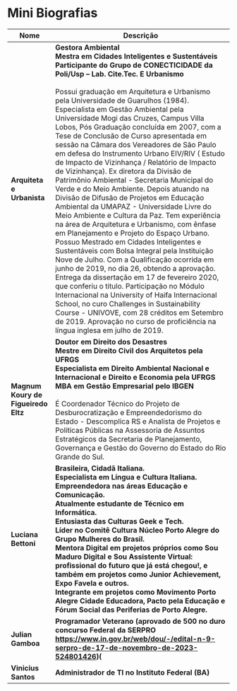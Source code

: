 # Mini Biografias

| Nome                                  | Descrição                                                                                                                            |
|---------------------------------------|--------------------------------------------------------------------------------------------------------------------------------------|
| **Arquiteta e Urbanista**             | **Gestora Ambiental** <br> **Mestra em Cidades Inteligentes e Sustentáveis** <br> **Participante do Grupo de CONECTICIDADE da Poli/Usp – Lab. Cite.Tec. E Urbanismo** <br> <br> Possui graduação em Arquitetura e Urbanismo pela Universidade de Guarulhos (1984). Especialista em Gestão Ambiental pela Universidade Mogi das Cruzes, Campus Villa Lobos, Pós Graduação concluída em 2007, com a Tese de Conclusão de Curso apresentada em sessão na Câmara dos Vereadores de São Paulo em defesa do Instrumento Urbano EIV/RIV ( Estudo de Impacto de Vizinhança / Relatório de Impacto de Vizinhança). Ex diretora da Divisão de Patrimônio Ambiental - Secretaria Municipal do Verde e do Meio Ambiente. Depois atuando na Divisão de Difusão de Projetos em Educação Ambiental da UMAPAZ - Universidade Livre do Meio Ambiente e Cultura da Paz. Tem experiência na área de Arquitetura e Urbanismo, com ênfase em Planejamento e Projeto do Espaço Urbano. Possuo Mestrado em Cidades Inteligentes e Sustentáveis com Bolsa Integral pela Instituição Nove de Julho. Com a Qualificação ocorrida em junho de 2019, no dia 26, obtendo a aprovação. Entrega da dissertação em 17 de fevereiro 2020, que conferiu o titulo. Participação no Módulo Internacional na University of Haifa Internacional School, no curo Challenges in Sustainability Course - UNIVOVE, com 28 créditos em Setembro de 2019. Aprovação no curso de proficiência na língua inglesa em julho de 2019. |
| **Magnum Koury de Figueiredo Eltz**   | **Doutor em Direito dos Desastres** <br> **Mestre em Direito Civil dos Arquitetos pela UFRGS** <br> **Especialista em Direito Ambiental Nacional e Internacional e Direito e Economia pela UFRGS** <br> **MBA em Gestão Empresarial pelo IBGEN** <br> <br> É Coordenador Técnico do Projeto de Desburocratização e Empreendedorismo do Estado - Descomplica RS e Analista de Projetos e Políticas Públicas na Assessoria de Assuntos Estratégicos da Secretaria de Planejamento, Governança e Gestão do Governo do Estado do Rio Grande do Sul. |
| **Luciana Bettoni**                   | **Brasileira, Cidadã Italiana.** <br> **Especialista em Língua e Cultura Italiana.** <br> **Empreendedora nas áreas Educação e Comunicação.** <br> **Atualmente estudante de Técnico em Informática.** <br> **Entusiasta das Culturas Geek e Tech.** <br> **Líder no Comitê Cultura Núcleo Porto Alegre do Grupo Mulheres do Brasil.** <br> **Mentora Digital em projetos próprios como Sou Maduro Digital e Sou Assistente Virtual: profissional do futuro que já está chegou!, e também em projetos como Junior Achievement, Expo Favela e outros.** <br> **Integrante em projetos como Movimento Porto Alegre Cidade Educadora, Pacto pela Educação e Fórum Social das Periferias de Porto Alegre.** |
| **Julian Gamboa**                     | **Programador Veterano (aprovado de 500 no duro concurso Federal da SERPRO https://www.in.gov.br/web/dou/-/edital-n-9-serpro-de-17-de-novembro-de-2023-524801426)(**                                                                                                              |
| **Vinicius Santos**                     | **Administrador de TI no Instituto Federal (BA)**                           |                   
